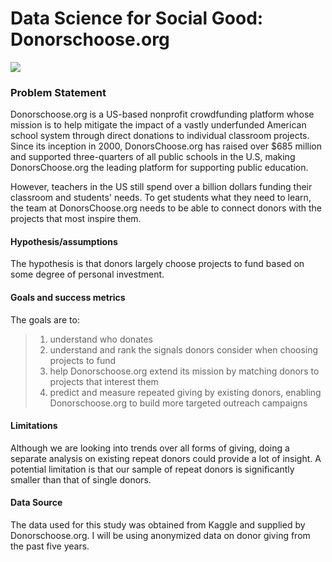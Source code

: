 # Data Science for Social Good: Donorschoose.org

<img src = 'https://cdn.comparably.com/26216233/p/71400_profile_donorschoose-org.png'>

### Problem Statement
Donorschoose.org is a US-based nonprofit crowdfunding platform whose mission is to help mitigate the impact of a vastly underfunded American school system through direct donations to individual classroom projects. Since its inception in 2000, DonorsChoose.org has raised over $685 million and supported three-quarters of all public schools in the U.S, making DonorsChoose.org the leading platform for supporting public education. 

However, teachers in the US still spend over a billion dollars funding their classroom and students' needs. To get students what they need to learn, the team at DonorsChoose.org needs to be able to connect donors with the projects that most inspire them.


#### Hypothesis/assumptions
The hypothesis is that donors largely choose projects to fund based on some degree of personal investment. 
#### Goals and success metrics
The goals are to: <br>
> 1. understand who donates <br>
> 2. understand and rank the signals donors consider when choosing projects to fund <br>
> 3. help Donorschoose.org extend its mission by matching donors to projects that interest them <br>
> 4. predict and measure repeated giving by existing donors, enabling Donorschoose.org to build more targeted outreach campaigns
#### Limitations 
Although we are looking into trends over all forms of giving, doing a separate analysis on existing repeat donors could provide a lot of insight. A potential limitation is that our sample of repeat donors is significantly smaller than that of single donors. 
#### Data Source 
The data used for this study was obtained from Kaggle and supplied by Donorschoose.org. I will be using anonymized data on donor giving from the past five years.


